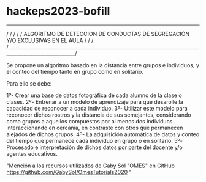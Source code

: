 # hackeps2023-bofill

 ___________________________________________________________________________________________________________
/                                                                                                          /
/                                                                                                          /
/                  ALGORITMO DE DETECCIÓN DE CONDUCTAS DE SEGREGACIÓN Y/O EXCLUSIVAS EN EL AULA            /
/                                                                                                          / 
/__________________________________________________________________________________________________________/

Se propone un algoritmo basado en la distancia entre grupos e individuos, y el conteo del tiempo tanto
en grupo como en solitario.

Para ello se debe:

1º- Crear una base de datos fotográfica de cada alumno de la clase o clases.
2º- Entrenar a un modelo de aprendizaje para que desarolle la capacidad de reconocer a cada individuo.
3º- Utilizar este modelo para reconocer dichos rostros y la distancia de sus semejantes, considerando
como grupos a aquellos compuestos por al menos dos individuos interaccionando en cercania, en contraste con
otros que permanecen alejados de dichos grupos.
4º- La adquisición automática de datos y conteo del tiempo que permanece cada individuo en grupo o en solitario. 
5º- Procesado e interpretación de dichos datos por parte del docente y/o agentes educativos.




"Mención a los recursos utilizados de Gaby Sol "OMES" en GitHub https://github.com/GabySol/OmesTutorials2020 "

